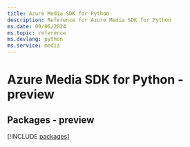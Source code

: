 ```yaml
---
title: Azure Media SDK for Python
description: Reference for Azure Media SDK for Python
ms.date: 09/06/2024
ms.topic: reference
ms.devlang: python
ms.service: media
---
```

# Azure Media SDK for Python - preview
## Packages - preview
[!INCLUDE [packages](media-index.md)]